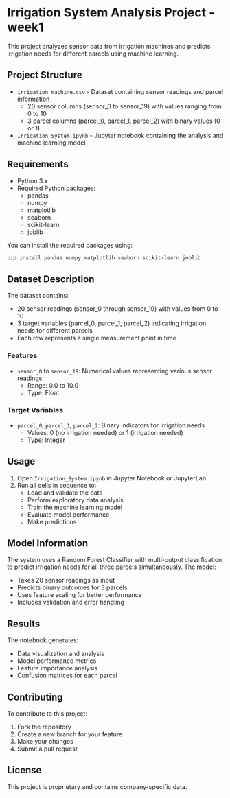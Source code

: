 # Irrigation System Analysis Project - week1

This project analyzes sensor data from irrigation machines and predicts irrigation needs for different parcels using machine learning.

## Project Structure

- `irrigation_machine.csv` - Dataset containing sensor readings and parcel information
  - 20 sensor columns (sensor_0 to sensor_19) with values ranging from 0 to 10
  - 3 parcel columns (parcel_0, parcel_1, parcel_2) with binary values (0 or 1)
- `Irrigation_System.ipynb` - Jupyter notebook containing the analysis and machine learning model

## Requirements

- Python 3.x
- Required Python packages:
  - pandas
  - numpy
  - matplotlib
  - seaborn
  - scikit-learn
  - joblib

You can install the required packages using:
```bash
pip install pandas numpy matplotlib seaborn scikit-learn joblib
```

## Dataset Description

The dataset contains:
- 20 sensor readings (sensor_0 through sensor_19) with values from 0 to 10
- 3 target variables (parcel_0, parcel_1, parcel_2) indicating irrigation needs for different parcels
- Each row represents a single measurement point in time

### Features
- `sensor_0` to `sensor_19`: Numerical values representing various sensor readings
  - Range: 0.0 to 10.0
  - Type: Float

### Target Variables
- `parcel_0`, `parcel_1`, `parcel_2`: Binary indicators for irrigation needs
  - Values: 0 (no irrigation needed) or 1 (irrigation needed)
  - Type: Integer

## Usage

1. Open `Irrigation_System.ipynb` in Jupyter Notebook or JupyterLab
2. Run all cells in sequence to:
   - Load and validate the data
   - Perform exploratory data analysis
   - Train the machine learning model
   - Evaluate model performance
   - Make predictions

## Model Information

The system uses a Random Forest Classifier with multi-output classification to predict irrigation needs for all three parcels simultaneously. The model:
- Takes 20 sensor readings as input
- Predicts binary outcomes for 3 parcels
- Uses feature scaling for better performance
- Includes validation and error handling

## Results

The notebook generates:
- Data visualization and analysis
- Model performance metrics
- Feature importance analysis
- Confusion matrices for each parcel

## Contributing

To contribute to this project:
1. Fork the repository
2. Create a new branch for your feature
3. Make your changes
4. Submit a pull request

## License

This project is proprietary and contains company-specific data.
